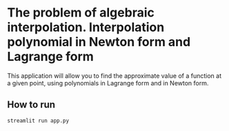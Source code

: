 # The problem of algebraic interpolation. Interpolation polynomial in Newton form and Lagrange form
This application will allow you to find the approximate value of a function at a given point, using polynomials in Lagrange form and in Newton form.

## How to run
```bash
streamlit run app.py
```
